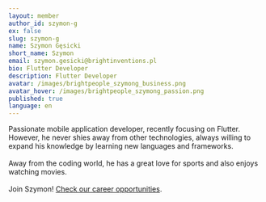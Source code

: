 ```yaml
---
layout: member
author_id: szymon-g
ex: false
slug: szymon-g
name: Szymon Gęsicki
short_name: Szymon
email: szymon.gesicki@brightinventions.pl
bio: Flutter Developer
description: Flutter Developer
avatar: /images/brightpeople_szymong_business.png
avatar_hover: /images/brightpeople_szymong_passion.png
published: true
language: en
---
```

Passionate mobile application developer, recently focusing on Flutter. However, he never shies away from other technologies, always willing to expand his knowledge by learning new languages and frameworks. \
\
Away from the coding world, he has a great love for sports and also enjoys watching movies.\
\
Join Szymon! [Check our career opportunities](/career).